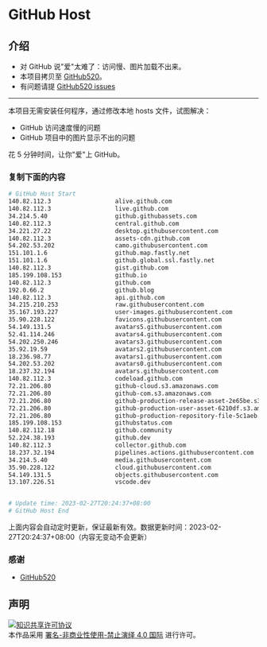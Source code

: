 # GitHub Host
## 介绍
- 对 GitHub 说"爱"太难了：访问慢、图片加载不出来。
- 本项目拷贝至 [GitHub520](https://github.com/521xueweihan/GitHub520)。
- 有问题请提 [GitHub520 issues](https://github.com/521xueweihan/GitHub520/issues/new)

---

本项目无需安装任何程序，通过修改本地 hosts 文件，试图解决：
- GitHub 访问速度慢的问题
- GitHub 项目中的图片显示不出的问题

花 5 分钟时间，让你"爱"上 GitHub。

### 复制下面的内容
```bash
# GitHub Host Start
140.82.112.3                  alive.github.com
140.82.112.3                  live.github.com
34.214.5.40                   github.githubassets.com
140.82.112.3                  central.github.com
34.221.27.22                  desktop.githubusercontent.com
140.82.112.3                  assets-cdn.github.com
54.202.53.202                 camo.githubusercontent.com
151.101.1.6                   github.map.fastly.net
151.101.1.6                   github.global.ssl.fastly.net
140.82.112.3                  gist.github.com
185.199.108.153               github.io
140.82.112.3                  github.com
192.0.66.2                    github.blog
140.82.112.3                  api.github.com
34.215.210.253                raw.githubusercontent.com
35.167.193.227                user-images.githubusercontent.com
35.90.228.122                 favicons.githubusercontent.com
54.149.131.5                  avatars5.githubusercontent.com
52.41.114.246                 avatars4.githubusercontent.com
54.202.250.246                avatars3.githubusercontent.com
35.92.19.59                   avatars2.githubusercontent.com
18.236.98.77                  avatars1.githubusercontent.com
54.202.53.202                 avatars0.githubusercontent.com
18.237.32.194                 avatars.githubusercontent.com
140.82.112.3                  codeload.github.com
72.21.206.80                  github-cloud.s3.amazonaws.com
72.21.206.80                  github-com.s3.amazonaws.com
72.21.206.80                  github-production-release-asset-2e65be.s3.amazonaws.com
72.21.206.80                  github-production-user-asset-6210df.s3.amazonaws.com
72.21.206.80                  github-production-repository-file-5c1aeb.s3.amazonaws.com
185.199.108.153               githubstatus.com
140.82.112.18                 github.community
52.224.38.193                 github.dev
140.82.112.3                  collector.github.com
18.237.32.194                 pipelines.actions.githubusercontent.com
34.214.5.40                   media.githubusercontent.com
35.90.228.122                 cloud.githubusercontent.com
54.149.131.5                  objects.githubusercontent.com
13.107.226.51                 vscode.dev


# Update time: 2023-02-27T20:24:37+08:00
# GitHub Host End

```
上面内容会自动定时更新，保证最新有效。数据更新时间：2023-02-27T20:24:37+08:00（内容无变动不会更新）

### 感谢

- [GitHub520](https://github.com/521xueweihan/GitHub520)

## 声明
<a rel="license" href="https://creativecommons.org/licenses/by-nc-nd/4.0/deed.zh"><img alt="知识共享许可协议" style="border-width: 0" src="https://licensebuttons.net/l/by-nc-nd/4.0/88x31.png"></a><br>本作品采用 <a rel="license" href="https://creativecommons.org/licenses/by-nc-nd/4.0/deed.zh">署名-非商业性使用-禁止演绎 4.0 国际</a> 进行许可。